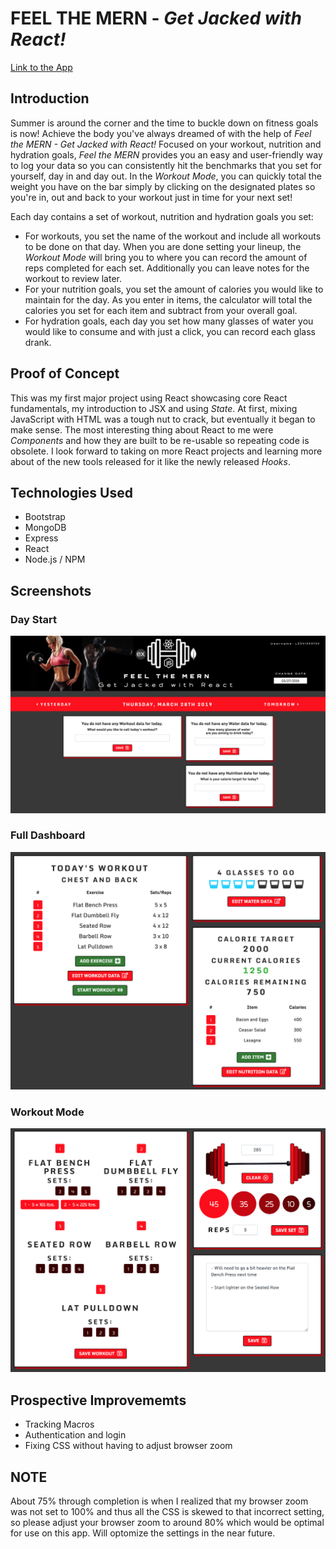 # FEEL THE MERN - *Get Jacked with React!*

[Link to the App](https://lii41333733.github.io/rate-my-plate/)


## Introduction

Summer is around the corner and the time to buckle down on fitness goals is now! Achieve the body you've always dreamed of with the help of *Feel the MERN - Get Jacked with React!* Focused on your workout, nutrition and hydration goals, *Feel the MERN* provides you an easy and user-friendly way to log your data so you can consistently hit the benchmarks that you set for yourself, day in and day out. In the *Workout Mode*, you can quickly total the weight you have on the bar simply by clicking on the designated plates so you're in, out and back to your workout just in time for your next set!

Each day contains a set of workout, nutrition and hydration goals you set:
* For workouts, you set the name of the workout and include all workouts to be done on that day. When you are done setting your lineup, the *Workout Mode* will bring you to where you can record the amount of reps completed for each set. Additionally you can leave notes for the workout to review later. 
* For your nutrition goals, you set the amount of calories you would like to maintain for the day. As you enter in items, the calculator will total the calories you set for each item and subtract from your overall goal. 
* For hydration goals, each day you set how many glasses of water you would like to consume and with just a click, you can record each glass drank.


## Proof of Concept

This was my first major project using React showcasing core React fundamentals, my introduction to JSX and using *State*. At first, mixing JavaScript with HTML was a tough nut to crack, but eventually it began to make sense. The most interesting thing about React to me were *Components* and how they are built to be re-usable so repeating code is obsolete. I look forward to taking on more React projects and learning more about of the new tools released for it like the newly released *Hooks*.


## Technologies Used

* Bootstrap
* MongoDB
* Express
* React
* Node.js / NPM


## Screenshots

### Day Start
![Day Start](images/intro.png)

### Full Dashboard
![Dashboard](images/dashboard.png)

### Workout Mode
![Workout Mode](images/workout.png)


## Prospective Improvememts

* Tracking Macros
* Authentication and login
* Fixing CSS without having to adjust browser zoom


## NOTE

About 75% through completion is when I realized that my browser zoom was not set to 100% and thus all the CSS is skewed to that incorrect setting, so please adjust your browser zoom to around 80% which would be optimal for use on this app. Will optomize the settings in the near future.
